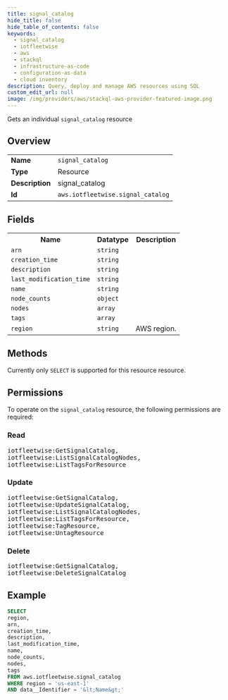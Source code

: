 ```yaml
---
title: signal_catalog
hide_title: false
hide_table_of_contents: false
keywords:
  - signal_catalog
  - iotfleetwise
  - aws
  - stackql
  - infrastructure-as-code
  - configuration-as-data
  - cloud inventory
description: Query, deploy and manage AWS resources using SQL
custom_edit_url: null
image: /img/providers/aws/stackql-aws-provider-featured-image.png
---
```

Gets an individual <code>signal_catalog</code> resource

## Overview
<table><tbody>
<tr><td><b>Name</b></td><td><code>signal_catalog</code></td></tr>
<tr><td><b>Type</b></td><td>Resource</td></tr>
<tr><td><b>Description</b></td><td>signal_catalog</td></tr>
<tr><td><b>Id</b></td><td><code>aws.iotfleetwise.signal_catalog</code></td></tr>
</tbody></table>

## Fields
<table><tbody>
<tr><th>Name</th><th>Datatype</th><th>Description</th></tr>
<tr><td><code>arn</code></td><td><code>string</code></td><td></td></tr>
<tr><td><code>creation_time</code></td><td><code>string</code></td><td></td></tr>
<tr><td><code>description</code></td><td><code>string</code></td><td></td></tr>
<tr><td><code>last_modification_time</code></td><td><code>string</code></td><td></td></tr>
<tr><td><code>name</code></td><td><code>string</code></td><td></td></tr>
<tr><td><code>node_counts</code></td><td><code>object</code></td><td></td></tr>
<tr><td><code>nodes</code></td><td><code>array</code></td><td></td></tr>
<tr><td><code>tags</code></td><td><code>array</code></td><td></td></tr>
<tr><td><code>region</code></td><td><code>string</code></td><td>AWS region.</td></tr>

</tbody></table>

## Methods
Currently only <code>SELECT</code> is supported for this resource resource.

## Permissions

To operate on the <code>signal_catalog</code> resource, the following permissions are required:

### Read
<pre>
iotfleetwise:GetSignalCatalog,
iotfleetwise:ListSignalCatalogNodes,
iotfleetwise:ListTagsForResource</pre>

### Update
<pre>
iotfleetwise:GetSignalCatalog,
iotfleetwise:UpdateSignalCatalog,
iotfleetwise:ListSignalCatalogNodes,
iotfleetwise:ListTagsForResource,
iotfleetwise:TagResource,
iotfleetwise:UntagResource</pre>

### Delete
<pre>
iotfleetwise:GetSignalCatalog,
iotfleetwise:DeleteSignalCatalog</pre>


## Example
```sql
SELECT
region,
arn,
creation_time,
description,
last_modification_time,
name,
node_counts,
nodes,
tags
FROM aws.iotfleetwise.signal_catalog
WHERE region = 'us-east-1'
AND data__Identifier = '&lt;Name&gt;'
```
